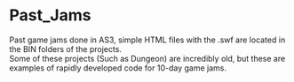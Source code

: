 # Past_Jams
Past game jams done in AS3, simple HTML files with the .swf are located in the BIN folders of the projects.  
Some of these projects (Such as Dungeon) are incredibly old, but these are examples of rapidly developed code for 10-day game jams. 
